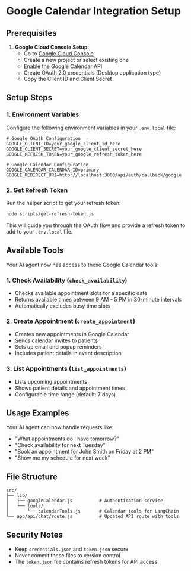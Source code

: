 # Google Calendar Integration Setup

## Prerequisites

1. **Google Cloud Console Setup**:
   - Go to [Google Cloud Console](https://console.cloud.google.com/)
   - Create a new project or select existing one
   - Enable the Google Calendar API
   - Create OAuth 2.0 credentials (Desktop application type)
   - Copy the Client ID and Client Secret

## Setup Steps

### 1. Environment Variables
Configure the following environment variables in your `.env.local` file:
```
# Google OAuth Configuration
GOOGLE_CLIENT_ID=your_google_client_id_here
GOOGLE_CLIENT_SECRET=your_google_client_secret_here
GOOGLE_REFRESH_TOKEN=your_google_refresh_token_here

# Google Calendar Configuration
GOOGLE_CALENDAR_CALENDAR_ID=primary
GOOGLE_REDIRECT_URI=http://localhost:3000/api/auth/callback/google
```

### 2. Get Refresh Token
Run the helper script to get your refresh token:
```bash
node scripts/get-refresh-token.js
```

This will guide you through the OAuth flow and provide a refresh token to add to your `.env.local` file.

## Available Tools

Your AI agent now has access to these Google Calendar tools:

### 1. **Check Availability** (`check_availability`)
- Checks available appointment slots for a specific date
- Returns available times between 9 AM - 5 PM in 30-minute intervals
- Automatically excludes busy time slots

### 2. **Create Appointment** (`create_appointment`)
- Creates new appointments in Google Calendar
- Sends calendar invites to patients
- Sets up email and popup reminders
- Includes patient details in event description

### 3. **List Appointments** (`list_appointments`)
- Lists upcoming appointments
- Shows patient details and appointment times
- Configurable time range (default: 7 days)

## Usage Examples

Your AI agent can now handle requests like:
- "What appointments do I have tomorrow?"
- "Check availability for next Tuesday"
- "Book an appointment for John Smith on Friday at 2 PM"
- "Show me my schedule for next week"

## File Structure

```
src/
├── lib/
│   ├── googleCalendar.js          # Authentication service
│   └── tools/
│       └── calendarTools.js       # Calendar tools for LangChain
└── app/api/chat/route.js          # Updated API route with tools
```

## Security Notes

- Keep `credentials.json` and `token.json` secure
- Never commit these files to version control
- The `token.json` file contains refresh tokens for API access
